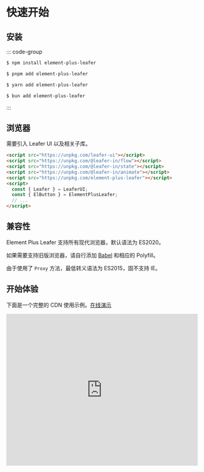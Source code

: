 # 快速开始

## 安装

::: code-group

```sh [npm]
$ npm install element-plus-leafer
```

```sh [pnpm]
$ pnpm add element-plus-leafer
```

```sh [yarn]
$ yarn add element-plus-leafer
```

```sh [bun]
$ bun add element-plus-leafer
```

:::

## 浏览器

需要引入 Leafer UI 以及相关子库。

```html
<script src="https://unpkg.com/leafer-ui"></script>
<script src="https://unpkg.com/@leafer-in/flow"></script>
<script src="https://unpkg.com/@leafer-in/state"></script>
<script src="https://unpkg.com/@leafer-in/animate"></script>
<script src="https://unpkg.com/element-plus-leafer"></script>
<script>
  const { Leafer } = LeaferUI;
  const { ElButton } = ElementPlusLeafer;
  // ...
</script>
```

## 兼容性

Element Plus Leafer 支持所有现代浏览器，默认语法为 ES2020。

如果需要支持旧版浏览器，请自行添加 [Babel](https://babeljs.io) 和相应的 Polyfill。

由于使用了 `Proxy` 方法，最低转义语法为 ES2015，固不支持 IE。

## 开始体验

下面是一个完整的 CDN 使用示例。[在线演示](https://codepen.io/kooriookami/pen/OJeNPLp)

<iframe height="400" width="100%" src="https://codepen.io/kooriookami/embed/OJeNPLp?theme-id=light&default-tab=html,result" frameborder="no"></iframe>
